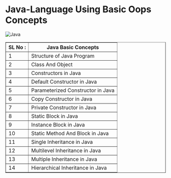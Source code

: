 # Java-Language Using Basic Oops Concepts      

![Java](https://img.shields.io/badge/java-%23ED8B00.svg?style=for-the-badge&logo=java&logoColor=white) 

<table border="1">
        <tr>
            <th>
                SL No :
            </th>
            <th>
                Java Basic Concepts
            </th>
        </tr>
        <tr>
            <td>
                1
            </td>
            <td>
                Structure of Java Program
            </td>
        </tr>
         <tr>
            <td>
                2
            </td>
            <td>
                Class And Object
            </td>
        </tr>
        <tr>
            <td>
                3
            </td>
            <td>
                Constructors in Java
            </td>
        </tr>
        <tr>
            <td>
                4
            </td>
            <td>
                Default Constructor in Java
            </td>
        </tr>
        <tr>
            <td>
                5
            </td>
            <td>
                Parameterized Constructor in Java
            </td>
        </tr>
        <tr>
            <td>
                6
            </td>
            <td>
                Copy Constructor in Java
            </td>
        </tr>
        <tr>
            <td>
                7
            </td>
            <td>
                Private Constructor in Java
            </td>
        </tr>
        <tr>
            <td>
                8
            </td>
            <td>
                Static Block in Java
            </td>
        </tr>
        <tr>
            <td>
                9
            </td>
            <td>
                Instance Block in Java
            </td>
        </tr>
        <tr>
            <td>
                10
            </td>
            <td>
                Static Method And Block in Java
            </td>
        </tr>
        <tr>
            <td>
                11
            </td>
            <td>
                Single Inheritance in Java
            </td>
        </tr>
        <tr>
            <td>
                12
            </td>
            <td>
                Multilevel Inheritance in Java
            </td>
        </tr>
        <tr>
            <td>
                13
            </td>
            <td>
                Multiple Inheritance in Java
            </td>
        </tr>
        <tr>
            <td>
                14
            </td>
            <td>
                Hierarchical Inheritance in Java
            </td>
        </tr>
</table>
